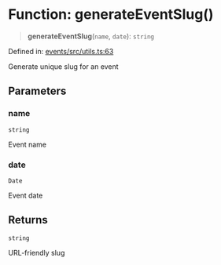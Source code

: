 # Function: generateEventSlug()

> **generateEventSlug**(`name`, `date`): `string`

Defined in: [events/src/utils.ts:63](https://github.com/happyvertical/smrt/blob/71a16025d52b026725fd522a392015e67e1d6489/packages/events/src/utils.ts#L63)

Generate unique slug for an event

## Parameters

### name

`string`

Event name

### date

`Date`

Event date

## Returns

`string`

URL-friendly slug
